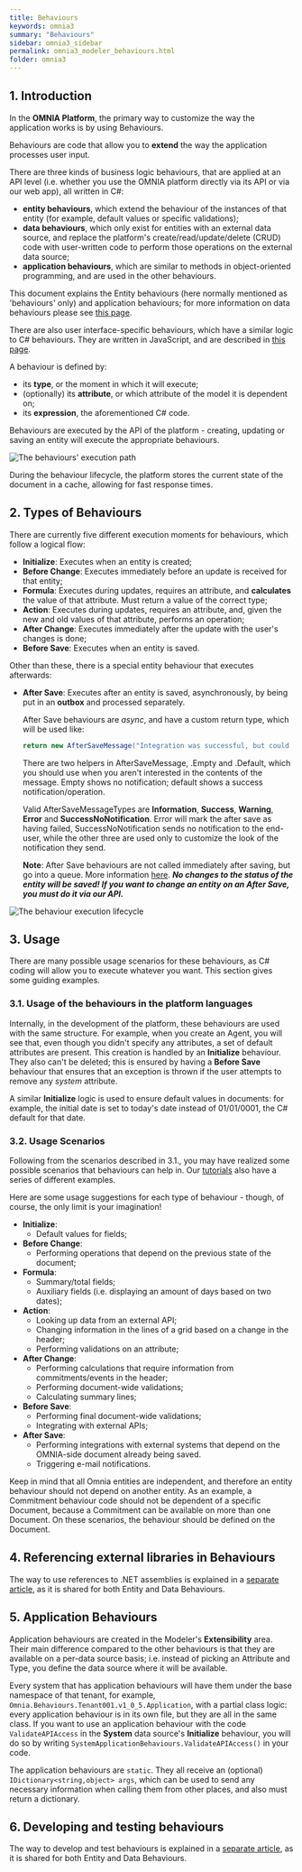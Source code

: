 ```yaml
---
title: Behaviours
keywords: omnia3
summary: "Behaviours"
sidebar: omnia3_sidebar
permalink: omnia3_modeler_behaviours.html
folder: omnia3
---
```



## 1. Introduction

In the **OMNIA Platform**, the primary way to customize the way the application works is by using Behaviours. 

Behaviours are code that allow you to **extend** the way the application processes user input.

There are three kinds of business logic behaviours, that are applied at an API level (i.e. whether you use the OMNIA platform directly via its API or via our web app), all written in C#: 
- **entity behaviours**, which extend the behaviour of the instances of that entity (for example, default values or specific validations); 
- **data behaviours**, which only exist for entities with an external data source, and replace the platform's create/read/update/delete (CRUD) code with user-written code to perform those operations on the external data source;
- **application behaviours**, which are similar to methods in object-oriented programming, and are used in the other behaviours. 

This document explains the Entity behaviours (here normally mentioned as 'behaviours' only) and application behaviours; for more information on data behaviours please see [this page](omnia3_modeler_datasources.html).

There are also user interface-specific behaviours, which have a similar logic to C# behaviours. They are written in JavaScript, and are described in [this page](omnia3_modeler_uibehaviours.html).

 A behaviour is defined by:
- its **type**, or the moment in which it will execute;
- (optionally) its **attribute**, or which attribute of the model it is dependent on;
- its **expression**, the aforementioned C# code.

Behaviours are executed by the API of the platform - creating, updating or saving an entity will execute the appropriate behaviours.

![The behaviours' execution path](images\modeler\BehavioursCommunication.png)

During the behaviour lifecycle, the platform stores the current state of the document in a cache, allowing for fast response times.

## 2. Types of Behaviours

There are currently five different execution moments for behaviours, which follow a logical flow:
- **Initialize**: Executes when an entity is created;
- **Before Change**: Executes immediately before an update is received for that entity;
- **Formula**: Executes during updates, requires an attribute, and **calculates** the value of that attribute. Must return a value of the correct type;
- **Action**: Executes during updates, requires an attribute, and, given the new and old values of that attribute, performs an operation;
- **After Change**: Executes immediately after the update with the user's changes is done;
- **Before Save**: Executes when an entity is saved.

Other than these, there is a special entity behaviour that executes afterwards:
- **After Save**: Executes after an entity is saved, asynchronously, by being put in an **outbox** and processed separately. 

    After Save behaviours are _async_, and have a custom return type, which will be used like:
    ```csharp
    return new AfterSaveMessage("Integration was successful, but could not send email to all users. Please check if their emails are valid.", AfterSaveMessageType.Warning);
    ```

    There are two helpers in AfterSaveMessage, .Empty and .Default, which you should use when you aren't interested in the contents of the message. Empty shows no notification; default shows a success notification/operation.
    
    Valid AfterSaveMessageTypes are **Information**, **Success**, **Warning**, **Error** and **SuccessNoNotification**. Error will mark the after save as having failed, SuccessNoNotification sends no notification to the end-user, while the other three are used only to customize the look of the notification they send.
    
    **Note**: After Save behaviours are not called immediately after saving, but go into a queue. More information [here](omnia3_application_notifications_and_operations.html). _**No changes to the status of the entity will be saved! If you want to change an entity on an After Save, you must do it via our API.**_

![The behaviour execution lifecycle](images\modeler\BehaviourLifecycle.png)

## 3. Usage

There are many possible usage scenarios for these behaviours, as C# coding will allow you to execute whatever you want. This section gives some guiding examples.

### 3.1. Usage of the behaviours in the platform languages

Internally, in the development of the platform, these behaviours are used with the same structure. For example, when you create an Agent, you will see that, even though you didn't specify any attributes, a set of default attributes are present. This creation is handled by an **Initialize** behaviour. They also can't be deleted; this is ensured by having a **Before Save** behaviour that ensures that an exception is thrown if the user attempts to remove any _system_ attribute.

A similar **Initialize** logic is used to ensure default values in documents: for example, the initial date is set to today's date instead of 01/01/0001, the C# default for that date.

### 3.2. Usage Scenarios

Following from the scenarios described in 3.1., you may have realized some possible scenarios that behaviours can help in. Our [tutorials](omnia3_beginnertutorial.html) also have a series of different examples. 

Here are some usage suggestions for each type of behaviour - though, of course, the only limit is your imagination!

- **Initialize**: 
    - Default values for fields;
- **Before Change**: 
    - Performing operations that depend on the previous state of the document; 
- **Formula**: 
    - Summary/total fields;
    - Auxiliary fields (i.e. displaying an amount of days based on two dates);
- **Action**: 
    - Looking up data from an external API;
    - Changing information in the lines of a grid based on a change in the header;
    - Performing validations on an attribute;
- **After Change**: 
    - Performing calculations that require information from commitments/events in the header;
    - Performing document-wide validations;
    - Calculating summary lines;
- **Before Save**:
    - Performing final document-wide validations;
    - Integrating with external APIs;
- **After Save**:
    - Performing integrations with external systems that depend on the OMNIA-side document already being saved.
    - Triggering e-mail notifications.

 Keep in mind that all Omnia entities are independent, and therefore an entity behaviour should not depend on another entity. 
 As an example, a Commitment behaviour code should not be dependent of a specific Document, because a Commitment can be available on more than one Document. On these scenarios, the behaviour should be defined on the Document.

## 4. Referencing external libraries in Behaviours

The way to use references to .NET assemblies is explained in a [separate article](omnia3_modeler_references.html), as it is shared for both Entity and Data Behaviours.

## 5. Application Behaviours

Application behaviours are created in the Modeler's **Extensibility** area. Their main difference compared to the other behaviours is that they are available on a per-data source basis; i.e. instead of picking an Attribute and Type, you define the data source where it will be available.

Every system that has application behaviours will have them under the base namespace of that tenant, for example, ``` Omnia.Behaviours.Tenant001.v1_0_5.Application```, with a partial class logic: every application behaviour is in its own file, but they are all in the same class. If you want to use an application behaviour with the code ```ValidateAPIAccess``` in the **System** data source's **Initialize** behaviour, you will do so by writing ```SystemApplicationBehaviours.ValidateAPIAccess()``` in your code.

The application behaviours are ```static```. They all receive an (optional) ```IDictionary<string,object> args```, which can be used to send any necessary information when calling them from other places, and also must return a dictionary.

## 6. Developing and testing behaviours

The way to develop and test behaviours is explained in a [separate article](omnia3_modeler_developingbehaviours.html), as it is shared for both Entity and Data Behaviours.
